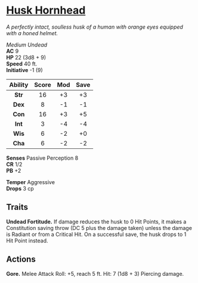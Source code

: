 # [Husk Hornhead](https://hollowknight.wiki/w/Husk_Hornhead)

*A perfectly intact, soulless husk of a human with orange eyes equipped with a honed helmet.*

*Medium Undead*  
**AC** 9  
**HP** 22 (3d8 + 9)  
**Speed** 40 ft.  
**Initiative** -1 (9)  

| Ability | Score | Mod | Save |
|:-------:|:-----:|:---:|:----:|
| **Str** | 16    | +3  | +3   |
| **Dex** | 8     | -1  | -1   |
| **Con** | 16    | +3  | +5   |
| **Int** | 3     | -4  | -4   |
| **Wis** | 6     | -2  | +0   |
| **Cha** | 6     | -2  | -2   |

**Senses** Passive Perception 8  
**CR** 1/2  
**PB** +2  

**Temper** Aggressive  
**Drops** 3 cp  

## Traits

**Undead Fortitude.** If damage reduces the husk to 0 Hit Points, it makes a Constitution saving throw (DC 5 plus the damage taken) unless the damage is Radiant or from a Critical Hit. On a successful save, the husk drops to 1 Hit Point instead.

## Actions

**Gore.** Melee Attack Roll: +5, reach 5 ft. Hit: 7 (1d8 + 3) Piercing damage.
